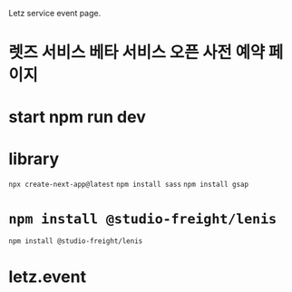 Letz service event page.

# 렛즈 서비스 베타 서비스 오픈 사전 예약 페이지 # 

# start npm run dev

# library
`npx create-next-app@latest`
`npm install sass`
`npm install gsap`


`npm install @studio-freight/lenis`
=======
`npm install @studio-freight/lenis`

# letz.event
